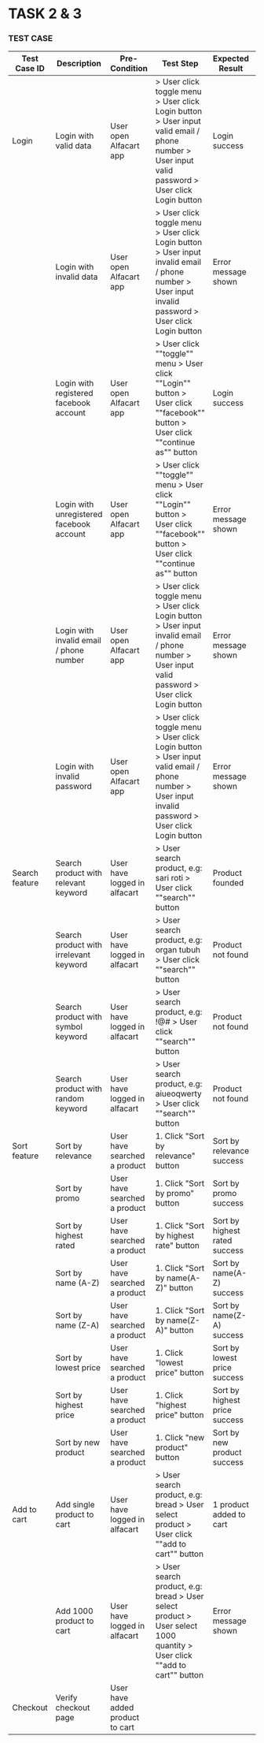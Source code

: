 # TASK 2 & 3

### TEST CASE

| Test Case ID | Description | Pre-Condition | Test Step | Expected Result | Actual Result | Status |
| ------------ | ----------- | ------------- | --------- | --------------- | ------------- | ------ |
| Login        | Login with valid data | User open Alfacart app | > User click toggle menu > User click Login button > User input valid email / phone number > User input valid password > User click Login button | Login success | As Expected | Pass |
|| Login with invalid data | User open Alfacart app | > User click toggle menu > User click Login button > User input invalid email / phone number > User input invalid password > User click Login button | Error message shown | As Expected | Pass |
|| Login with registered facebook account | User open Alfacart app | > User click ""toggle"" menu > User click ""Login"" button > User click ""facebook"" button > User click ""continue as"" button | Login success | As Expected | Pass |
|| Login with unregistered facebook account | User open Alfacart app | > User click ""toggle"" menu > User click ""Login"" button > User click ""facebook"" button > User click ""continue as"" button | Error message shown | As Expected | Pass |
|| Login with invalid email / phone number | User open Alfacart app | > User click toggle menu > User click Login button > User input invalid email / phone number > User input valid password > User click Login button | Error message shown | As Expected | Pass |
|| Login with invalid password | User open Alfacart app | > User click toggle menu > User click Login button > User input valid email / phone number > User input invalid password > User click Login button | Error message shown | As Expected | Pass |
| Search feature | Search product with relevant keyword | User have logged in alfacart | > User search product, e.g: sari roti > User click ""search"" button | Product founded | As Expected | Pass |
|| Search product with irrelevant keyword | User have logged in alfacart | > User search product, e.g: organ tubuh > User click ""search"" button | Product not found | As Expected | Pass |
|| Search product with symbol keyword | User have logged in alfacart | > User search product, e.g: !@# > User click ""search"" button | Product not found | Product founded: electronic product appeared | Fail | 
|| Search product with random keyword | User have logged in alfacart | > User search product, e.g: aiueoqwerty > User click ""search"" button | Product not found | As Expected | Pass |
| Sort feature | Sort by relevance | User have searched a product | 1. Click "Sort by relevance" button |	Sort by relevance success |	As Expected |	Pass |
|| Sort by promo | User have searched a product |	1. Click "Sort by promo" button |	Sort by promo success |	As Expected |	Pass |
|| Sort by highest rated |	User have searched a product |	1. Click "Sort by highest rate" button |	Sort by highest rated success |	As Expected |	Pass |
|| Sort by name (A-Z) |	User have searched a product |	1. Click "Sort by name(A-Z)" button	| Sort by name(A-Z) success |	As Expected |	Pass |
|| Sort by name (Z-A) |	User have searched a product |	1. Click "Sort by name(Z-A)" button |	Sort by name(Z-A) success |	As Expected |	Pass |
|| Sort by lowest price |	User have searched a product |	1. Click "lowest price" button |	Sort by lowest price success |	As Expected |	Pass |
|| Sort by highest price |	User have searched a product |	1. Click "highest price" button |	Sort by highest price success |	As Expected |	Pass |
|| Sort by new product |	User have searched a product |	1. Click "new product" button	| Sort by new product success |	As Expected |	Pass |
| Add to cart |	Add single product to cart |	User have logged in alfacart | > User search product, e.g: bread > User select product > User click ""add to cart"" button |	1 product added to cart |	As Expected |	Pass |
|| Add 1000 product to cart |	User have logged in alfacart |	> User search product, e.g: bread > User select product > User select 1000 quantity > User click ""add to cart"" button |	Error message shown |	As Expected |	Pass |
| Checkout | Verify checkout page | User have added product to cart | 
